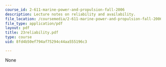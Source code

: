 ```yaml
---
course_id: 2-611-marine-power-and-propulsion-fall-2006
description: Lecture notes on reliability and availability.
file_location: /coursemedia/2-611-marine-power-and-propulsion-fall-2006/8fd4b50ef794af75294c44aa555196c3_23reliability.pdf
file_type: application/pdf
layout: pdf
title: 23reliability.pdf
type: course
uid: 8fd4b50ef794af75294c44aa555196c3

---
```

None